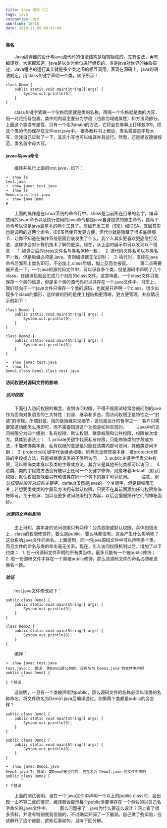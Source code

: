 ```yaml
---
title: Java 漫谈（二）
tags: java
categories: 技术
abbrlink: 18610
date: 2018-11-05 00:43:04
---
```

#### 类名
&ensp;&ensp;&ensp;&ensp;Java编译器的设计与java源代码的语法结构是相辅相成的，先有语法，再有编译器。大家都知道，java是以类为单位进行组织的，类是java对世界的抽象描述，Java程序的运行其实就是多个类之间的相互调用。表现在源码上，java的语法规定，用class关键字声明一个类，如下所示：
```
class Demo {
    public static void main(String[] args) {
        System.out.println(9);
    }
}
```
&ensp;&ensp;&ensp;&ensp;class关键字紧跟一个空格后面就是类的名称，再隔一个空格就是类的内容，用一对花括号包裹，类中的内容主要分为字段（也称为域或属性）和方法两部分。上面这个类没有属性，只有一个名为main的方法，它将会在屏幕上打印数字9。把这个类的代码保存在文件test.java中。
很多教科书上都说，类名需要首字母大写，但我自己实验了一下，其实小写也可以编译并且运行。然而，还是建议遵循规范，类名首字母大写。

<!-- more -->

#### javac与java命令
&ensp;&ensp;&ensp;&ensp;编译并执行上面的test.java，如下：
```
➜  show ls
test.java
➜  show javac test.java
➜  show ls
Demo.class test.java
➜  show java Demo
9
```
&ensp;&ensp;&ensp;&ensp;上面的操作是在Linux系统的命令行中，show是当前所在目录的名字，编译使用的javac命令以及执行使用的java命令都是java自身提供的原生命令，这两个命令可以说是java最基本的两个工具了。高级开发工具（IDE）如IDEA，底层其实也是调用的这两个命令，IDE虽然使开发更方便，但代价就是隐藏了很多底层细节，让你不知道在操作系统层面到底发生了什么。我个人其实更喜欢更底层打交道，这样才会对计算机技术了解的更深。现在，从上面的展示中可以发现以下信息：
&ensp;1. 编译之后的class文件名与类名保持一致；
&ensp;2. 源代码文件名可以与类名不一致，但是后缀必须是.java，否则编译器无法识别；
&ensp;3. 执行时，直接在java命令后面写上类名即可，不必加上.class后缀，加上反而会报错。
&ensp;&ensp;&ensp;&ensp;第二点需要展开说一下，一个java的源代码文件中，可以保存多个类，但是源码中声明了几个class，在编译后就会生成几个对应的class文件。这意味着，一个class文件只能保存一个类的信息，但是多个类的源代码可以共存在一个.java文件中。习惯上，我们倾向于一个java文件只保存一个类的源码，也就是只声明一个class，很少出现多个class的情形，这样做的目的是使工程结构更清晰，更方便管理。共存情况示例如下：
```
class Demo1 {
    public static void main(String[] args) {
        System.out.println(9);
    }
}

class Demo2 {
    public static void main(String[] args) {
        System.out.println(8);
    }
}
```
```
➜  show javac test.java
➜  show ls
Demo1.class Demo2.class test.java
```
#### 访问权限对源码文件的影响
##### 访问权限
&ensp;&ensp;&ensp;&ensp;下面引入访问权限的概念。说到访问权限，不得不提面试经常会被问到的java作为面向对象语言的三大特性：封装、继承和多态，而访问权限正是特性之一“封装”的体现。所谓封装，指的是隐藏实现细节，这也是设计的哲学之一：客户只需要知道功能怎么用即可，而不需要知道这个功能是如何实现的。
&ensp;&ensp;&ensp;&ensp;Java中的访问权限分为四个级别：私有权限、默认权限、继承权限和公共权限，权限依次增大。具体到语法上：
&ensp;1. private关键字代表私有权限，只能修饰类的字段或方法，不能修饰类本身，私有权限的意思是只能在该类内部可访问，其他类访问不到；
&ensp;2. protected关键字代表继承权限，同样无法修饰类本身，被protected修饰的字段或方法，只能被继承该类的子类所访问；
&ensp;3. public关键字代表公共权限，可以修饰类本身以及类的字段或方法，其含义是其他任何类都可以访问；
&ensp;4. 若类、类的字段或方法没有被以上任何一个关键字修饰，则意味着default（默认）权限，默认权限意味着只有和该类在同一个包下的类才可以访问。
&ensp;&ensp;&ensp;&ensp;注意，*默认权限并没有对应的关键字*，default虽然是java的一个关键字，但是跟权限无关；若想要类或类的字段及方法拥有默认权限，只要不在其前面添加任何权限修饰符即可。关于继承、包以及更多访问权限相关内容，以后会慢慢揭开它们的神秘面纱。
##### 对源码文件的影响
&ensp;&ensp;&ensp;&ensp;由上可知，类本身的访问权限只有两种：公共权限或默认权限。具体到语法上，class的权限修饰符，要么是public，要么啥都没有。这会产生什么影响呢？这会影响.java文件的命名。上面提到，同一份java源码文件中可以声明多个类，而且文件的命名与类的命名毫无关系。现在，引入访问权限机制以后，增加了以下约束：
&ensp;1. 在一份源码文件声明的所有类当中，最多只能有一个被public修饰；
&ensp;2. 若一份源码文件中存在一个类被public修饰，那么该源码文件的命名必须和该类名一致。
##### 验证
&ensp;&ensp;&ensp;&ensp;test.java文件修改如下：
```
public class Demo1 {
    public static void main(String[] args) {
        System.out.println(9);
    }
}

class Demo2 {
    public static void main(String[] args) {
        System.out.println(8);
    }
}
```
&ensp;&ensp;&ensp;&ensp;编译：
```
➜  show javac test.java
test.java:1: 错误: 类Demo1是公共的, 应在名为 Demo1.java 的文件中声明
public class Demo1 {
       ^
1 个错误
```
&ensp;&ensp;&ensp;&ensp;这说明，一旦有一个类被声明为public，那么源码文件的名称必须以该类的名称命名。将文件改名为Demo1.java后编译通过。如果两个类都是public的会怎样？

```
public class Demo1 { 
    public static void main(String[] args) {
        System.out.println(9);
    }
}

public class Demo2 {
    public static void main(String[] args) {
        System.out.println(8);
    }
}
```
```
➜  show javac Demo1.java
Demo1.java:7: 错误: 类Demo2是公共的, 应在名为 Demo2.java 的文件中声明
public class Demo2 {
       ^
1 个错误
```
&ensp;&ensp;&ensp;&ensp;上面的测试表明，当在一个.java文件中声明一个以上的public class时，会出现一山不容二虎的情况，编译器会提示每个public类要保存在一个单独的以自己名字命名的.java文件中。
&ensp;&ensp;&ensp;&ensp;那么问题来了：java为什么要这么设计？网上查了很多资料，并没有特别使我信服的，不过确实开阔了一下脑洞。自己做了些实验，应该解开了这个谜题，欲知后事如何，且听下回分解。
